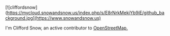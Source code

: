 [![cliffordsnow](https://mycloud.snowandsnow.us/index.php/s/E8rNrkMekjYb9iE/github_background.jpg](https://www.snowandsnow.us)

I'm Clifford Snow, an active contributor to [OpenStreetMap.](https://openstreetmap.org)


